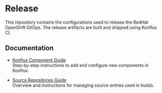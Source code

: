 # Release

This repository contains the configurations used to release the RedHat OpenShift GitOps. The release artifacts are built and shipped using Konflux CI.

## Documentation

- [Konflux Component Guide](docs/konflux-component-guide.md)  
  Step-by-step instructions to add and configure new components in Konflux.

- [Source Repositories Guide](docs/sources.md)  
  Overview and instructions for managing source entries used in builds.
